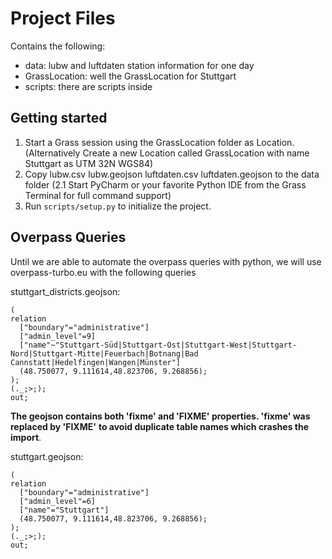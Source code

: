 # Project Files

Contains the following:
- data: lubw and luftdaten station information for one day
- GrassLocation: well the GrassLocation for Stuttgart
- scripts: there are scripts inside

## Getting started

1. Start a Grass session using the GrassLocation folder as Location.
(Alternatively Create a new Location called GrassLocation with name Stuttgart as UTM 32N WGS84)
2. Copy lubw.csv lubw.geojson luftdaten.csv luftdaten.geojson to the data folder
(2.1 Start PyCharm or your favorite Python IDE from the Grass Terminal for full command support)
3. Run `scripts/setup.py` to initialize the project.

## Overpass Queries

Until we are able to automate the overpass queries with python,
we will use overpass-turbo.eu with the following queries

stuttgart_districts.geojson:
```
(
relation
  ["boundary"="administrative"]
  ["admin_level"=9]
  ["name"~"Stuttgart-Süd|Stuttgart-Ost|Stuttgart-West|Stuttgart-Nord|Stuttgart-Mitte|Feuerbach|Botnang|Bad Cannstatt|Hedelfingen|Wangen|Münster"]
  (48.750077, 9.111614,48.823706, 9.268856);
);
(._;>;);
out;
```
__The geojson contains both 'fixme' and 'FIXME' properties. 'fixme' was replaced by 'FIXME'__
__to avoid duplicate table names which crashes the import__.

stuttgart.geojson:
```
(
relation
  ["boundary"="administrative"]
  ["admin_level"=6]
  ["name"="Stuttgart"]
  (48.750077, 9.111614,48.823706, 9.268856);
);
(._;>;);
out;
```
